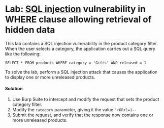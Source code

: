 # Lab: [SQL injection](https://portswigger.net/web-security/sql-injection) vulnerability in WHERE clause allowing retrieval of hidden data

This lab contains a SQL injection vulnerability in the product category filter. When the user selects a category, the application carries out a SQL query like the following:

`SELECT * FROM products WHERE category = 'Gifts' AND released = 1`

To solve the lab, perform a SQL injection attack that causes the application to display one or more unreleased products.
#### Solution

1. Use Burp Suite to intercept and modify the request that sets the product category filter.
2. Modify the `category` parameter, giving it the value `'+OR+1=1--`
3. Submit the request, and verify that the response now contains one or more unreleased products.
